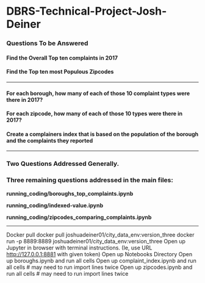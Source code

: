 # DBRS-Technical-Project-Josh-Deiner


### Questions To be Answered
#### Find the Overall Top ten complaints in 2017
#### Find the Top ten most Populous Zipcodes
------

#### For each borough, how many of each of those 10 complaint types were there in 2017?
#### For each zipcode, how many of each of those 10 types were there in 2017?
#### Create a complainers index that is based on the population of the borough and the complaints they reported

--------
### Two Questions Addressed Generally.
### Three remaining questions addressed in the main files:

**running_coding/boroughs_top_complaints.ipynb**

**running_coding/indexed-value.ipynb**

**running_coding/zipcodes_comparing_complaints.ipynb**

--------


Docker pull docker pull joshuadeiner01/city_data_env:version_three
docker run -p 8889:8889 joshuadeiner01/city_data_env:version_three
Open up Jupyter in browser with terminal instructions. (Ie, use URL  http://127.0.0.1:8881 with given token)
Open up Notebooks Directory
Open up boroughs.ipynb and run all cells
Open up complaint_index.ipynb  and run all cells # may need to run import lines twice
Open up zipcodes.ipynb and run all cells  # may need to run import lines twice
